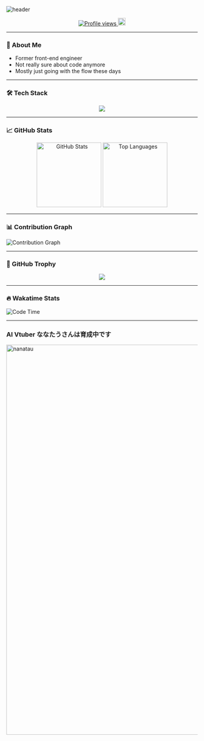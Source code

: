 ![header](https://capsule-render.vercel.app/api?type=waving&color=F7A2F2&height=150&section=header&text=Hi!%20I'm%20YunosukeYoshino%20👋&fontSize=30&fontAlignY=35)



<p align="center"> 
  <a href="https://github.com/YunosukeYoshino">
    <img src="https://komarev.com/ghpvc/?username=YunosukeYoshino&style=flat-square&color=ff69b4" alt="Profile views" />
  </a>
  <a href="https://github.com/YunosukeYoshino">
    <img height="20" src="https://img.shields.io/github/followers/YunosukeYoshino?label=follow&logo=github&style=flat-square&color=blueviolet" />
  </a>
</p>

---

### 🚀 About Me
- Former front-end engineer
- Not really sure about code anymore
- Mostly just going with the flow these days

---

### 🛠️ Tech Stack

<p align="center">
  <img src="https://skillicons.dev/icons?theme=light&perline=8&i=html,css,tailwind,js,ts,react,nextjs,remix,astro,vite,cloudflare,github,vscode" />
</p>

---

### 📈 GitHub Stats

<p align="center">
  <img alt="GitHub Stats" height="170" src="https://github-readme-stats.vercel.app/api?username=YunosukeYoshino&count_private=true&show_icons=true&hide_border=true&theme=radical" />
  <img alt="Top Languages" height="170" src="https://github-readme-stats.vercel.app/api/top-langs/?username=YunosukeYoshino&layout=compact&count_private=true&hide_border=true&theme=radical" />
</p>

---

### 📊 Contribution Graph
![Contribution Graph](https://github-readme-activity-graph.vercel.app/graph?username=YunosukeYoshino&theme=dracula&hide_border=true&bg_color=0D1117)

---

### 🏅 GitHub Trophy
<p align="center">
  <img src="https://github-profile-trophy.vercel.app/?username=YunosukeYoshino&theme=dracula&no-frame=true&margin-w=5" />
</p>

---

### 🔥 Wakatime Stats
<!--START_SECTION:waka-->
![Code Time](https://img.shields.io/badge/Code%20Time-800%20hrs-blue?style=flat-square&logo=wakatime)


---
### AI Vtuber ななたうさんは育成中です

<img width="1024" height="1024" alt="nanatau" src="https://github.com/user-attachments/assets/812d9c36-674f-4bf6-953d-8e03b7f7acad" />


